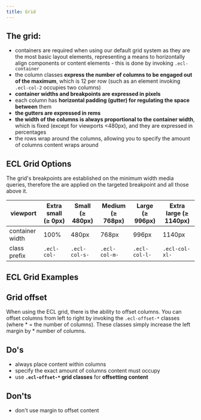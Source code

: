 ```yaml
---
title: Grid
---
```


## The grid:

- containers are required when using our default grid system as they are the most basic layout elements, representing a means to horizontally align components or content elements - this is done by invoking `.ecl-container`
- the column classes **express the number of columns to be engaged out of the maximum**, which is 12 per row (such as an element invoking `.ecl-col-2` occupies two columns)
- **container widths and breakpoints are expressed in pixels**
- each column has **horizontal padding (gutter) for regulating the space between** them
- **the gutters are expressed in rems**
- **the width of the columns is always proportional to the container width**, which is fixed (except for viewports <480px), and they are expressed in percentages
- the rows wrap around the columns, allowing you to specify the amount of columns content wraps around

## ECL Grid Options

The grid's breakpoints are established on the minimum width media queries, therefore the are applied on the targeted breakpoint and all those above it.

| viewport        | Extra small (≥ 0px) | Small (≥ 480px) | Medium (≥ 768px) | Large (≥ 996px) | Extra large (≥ 1140px) |
| --------------- | ------------------- | --------------- | ---------------- | --------------- | ---------------------- |
| container width | 100%                | 480px           | 768px            | 996px           | 1140px                 |
| class prefix    | `.ecl-col-`         | `.ecl-col-s-`   | `.ecl-col-m-`    | `.ecl-col-l-`   | `.ecl-col-xl-`         |

## ECL Grid Examples

## Grid offset

When using the ECL grid, there is the ability to offset columns. You can offset columns from left to right by invoking the `.ecl-offset-*` classes (where \* = the number of columns). These classes simply increase the left margin by \* number of columns.

## Do's

- always place content within columns
- specify the exact amount of columns content must occupy
- use **`.ecl-offset-*` grid classes** for **offsetting content**

## Don'ts

- don't use margin to offset content
